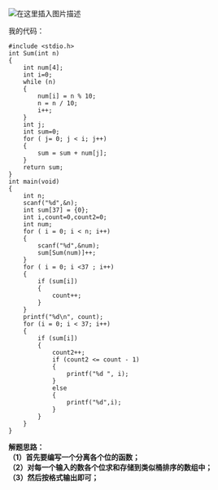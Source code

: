 ﻿![在这里插入图片描述](https://img-blog.csdnimg.cn/20190815112215671.png?x-oss-process=image/watermark,type_ZmFuZ3poZW5naGVpdGk,shadow_10,text_aHR0cHM6Ly9ibG9nLmNzZG4ubmV0L3UwMTIwMTE5MTI=,size_16,color_FFFFFF,t_70)  
  
  我的代码：  
  

```
#include <stdio.h>  
int Sum(int n)
{
	int num[4];
	int i=0;
	while (n)
	{
		num[i] = n % 10;
		n = n / 10;
		i++;
	}
	int j;
	int sum=0;
	for ( j= 0; j < i; j++)
	{
		sum = sum + num[j];
	}
	return sum;
}
int main(void)
{
	int n;
	scanf("%d",&n);
	int sum[37] = {0};
	int i,count=0,count2=0;
	int num;
	for ( i = 0; i < n; i++)
	{
		scanf("%d",&num);
		sum[Sum(num)]++;
	}
	for ( i = 0; i <37 ; i++)
	{
		if (sum[i])
		{
			count++;
		}
	}
	printf("%d\n", count);
	for (i = 0; i < 37; i++)
	{
		if (sum[i])
		{
			count2++;
			if (count2 <= count - 1)
			{
				printf("%d ", i);
			}
			else
			{
				printf("%d",i);
			}
		}
	}
}
```
  
  **解题思路：  
  （1）首先要编写一个分离各个位的函数；  
  （2）对每一个输入的数各个位求和存储到类似桶排序的数组中；  
  （3）然后按格式输出即可；**
